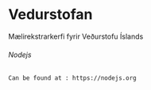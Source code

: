 # Vedurstofan
Mælirekstrarkerfi fyrir Veðurstofu Íslands

###### Nodejs

	Can be found at : https://nodejs.org